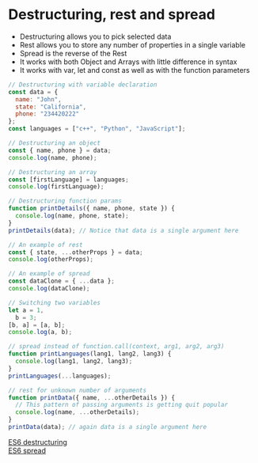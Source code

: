 # Destructuring, rest and spread

- Destructuring allows you to pick selected data
- Rest allows you to store any number of properties in a single variable
- Spread is the reverse of the Rest
- It works with both Object and Arrays with little difference in syntax
- It works with var, let and const as well as with the function parameters

```js
// Destructuring with variable declaration
const data = {
  name: "John",
  state: "California",
  phone: "234420222"
};
const languages = ["c++", "Python", "JavaScript"];

// Destructuring an object
const { name, phone } = data;
console.log(name, phone);

// Destructuring an array
const [firstLanguage] = languages;
console.log(firstLanguage);

// Destructuring function params
function printDetails({ name, phone, state }) {
  console.log(name, phone, state);
}
printDetails(data); // Notice that data is a single argument here

// An example of rest
const { state, ...otherProps } = data;
console.log(otherProps);

// An example of spread
const dataClone = { ...data };
console.log(dataClone);

// Switching two variables
let a = 1,
  b = 3;
[b, a] = [a, b];
console.log(a, b);

// spread instead of function.call(context, arg1, arg2, arg3)
function printLanguages(lang1, lang2, lang3) {
  console.log(lang1, lang2, lang3);
}
printLanguages(...languages);

// rest for unknown number of arguments
function printData({ name, ...otherDetails }) {
  // This pattern of passing arguments is getting quit popular
  console.log(name, ...otherDetails);
}
printData(data); // again data is a single argument here
```

[ES6 destructuring](http://exploringjs.com/es6/ch_destructuring.html)  
[ES6 spread](http://exploringjs.com/es6/ch_parameter-handling.html#sec_spread-operator)